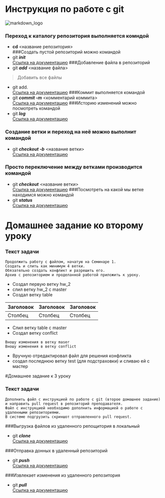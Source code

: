 # Инструкция по работе с git
![markdown_logo](https://upload.wikimedia.org/wikipedia/commons/4/48/Markdown-mark.svg)
### Переход к каталогу репозитория выполняется комндой
* **cd** <название репозитория><br/>
###Создать пустой репозиторий можно командой
* git ***init***<br/>
[Ссылка на документацию](https://git-scm.com/docs/git-init)
###Добавление файла в репозиторий 
* git ***add*** <название файла>
> Добавить все файлы
* git add.<br/>
[Ссылка на документацию](https://git-scm.com/docs/git-add) 
###Коммит выполняется командой 
* git ***commit -m*** <комментарий коммита><br/>
[Ссылка на документацию](https://git-scm.com/docs/git-commit)
###Историю изменений можно посмотреть командой 
* git ***log*** <br/>
[Ссылка на документацию](https://git-scm.com/docs/git-log)
### Создание ветки и переход на неё можно выполнит командой 
* git ***checkout -b*** <название ветки><br/>
[Ссылка на документацию](https://git-scm.com/docs/git-branch)
### Просто переключение между ветками производится командой  
* git ***checkout*** <название ветки><br/>
[Ссылка на документацию](https://git-scm.com/docs/git-checkout)
###Посмотреть на какой мы ветке находимся можно командой 
* git ***status***<br/>
[Ссылка на документацию](https://git-scm.com/docs/git-status)

# Домашнее задание ко второму уроку 
### Текст задачи 
~~~
Продолжить работу с файлом, начатую на Семинаре 1. 
Создать и слить как минимум 4 ветки. 
Обязательно создать конфликт и разрешить его. 
Архив с репозиторием и проделанной работой приложить к уроку.
~~~

+ Создал первую ветку hw_2 
+ слил ветку hw_2 с master 
+ Создал ветку table 

|Заголовок|Заголовок|Заголовок|
|---|---|---|
|Столбец|Столбец|Столбец|

* Слил ветку table c master 
* Создал ветку conflict
~~~ 
Вношу изменения в ветку maser
Вношу изменения в ветку conflict
~~~ 
* Вручную отредактировал файл для решения конфликта 
* создал последнюю ветку test (для подстраховки) и сливаю ей с мастер


#Домашнее задание к 3 уроку 
### Текст задачи 
~~~
Дополнить файл с инструкцией по работе с git (второе домашнее задание) 
и направить pull request в репозиторий преподавателя.
Файл с инструкцией необходимо дополнить информацией о работе с удаленными репозиториями.
В системе подгрузить скриншот отправленного pull request.
~~~

###Выгрузка файлов из удаленного репощитория в локальный 
* git ***clone***<br/> 
[Ссылка на документацию](https://git-scm.com/docs/git-clone)

###Отправка донных в удаленный репозиторий  
* git ***push***<br/> 
[Ссылка на документацию](https://git-scm.com/docs/git-push)

###Извлекает изменения из удаленного репозитория  
* git ***pull***<br/> 
[Ссылка на документацию](https://git-scm.com/docs/git-pull)